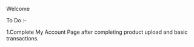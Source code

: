 Welcome


To Do :-

1.Complete My Account Page after completing product upload and basic transactions.